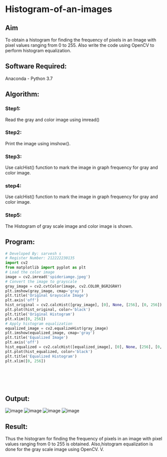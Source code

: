 # Histogram-of-an-images
## Aim
To obtain a histogram for finding the frequency of pixels in an Image with pixel values ranging from 0 to 255. Also write the code using OpenCV to perform histogram equalization.

## Software Required:
Anaconda - Python 3.7

## Algorithm:
### Step1:
Read the gray and color image using imread()

### Step2:
Print the image using imshow().



### Step3:
Use calcHist() function to mark the image in graph frequency for gray and color image.

### step4:
Use calcHist() function to mark the image in graph frequency for gray and color image.

### Step5:
The Histogram of gray scale image and color image is shown.


## Program:
```python
# Developed By: sarvesh s
# Register Number: 212222230135
import cv2
from matplotlib import pyplot as plt
# Load the color image
image = cv2.imread('spideriamge.jpeg')
# Convert the image to grayscale
gray_image = cv2.cvtColor(image, cv2.COLOR_BGR2GRAY)
plt.imshow(gray_image, cmap='gray')
plt.title('Original Grayscale Image')
plt.axis('off')
hist_original = cv2.calcHist([gray_image], [0], None, [256], [0, 256])
plt.plot(hist_original, color='black')
plt.title('Original Histogram')
plt.xlim([0, 256])
# Apply histogram equalization
equalized_image = cv2.equalizeHist(gray_image)
plt.imshow(equalized_image, cmap='gray')
plt.title('Equalized Image')
plt.axis('off')
hist_equalized = cv2.calcHist([equalized_image], [0], None, [256], [0, 256])
plt.plot(hist_equalized, color='black')
plt.title('Equalized Histogram')
plt.xlim([0, 256])







```
## Output:
![image](https://github.com/user-attachments/assets/fbbc0cd6-7e08-42c2-a9ee-b6aa65b75c65)
![image](https://github.com/user-attachments/assets/00e3f83f-9daa-4e38-9b58-0c056f3c3a6a)
![image](https://github.com/user-attachments/assets/3adb1ff7-6279-463c-b23b-163a447b8d80)
![image](https://github.com/user-attachments/assets/4db4fd7c-b346-46b6-b82f-d1f81a15cd5e)




## Result: 
Thus the histogram for finding the frequency of pixels in an image with pixel values ranging from 0 to 255 is obtained. Also,histogram equalization is done for the gray scale image using OpenCV.
V.
